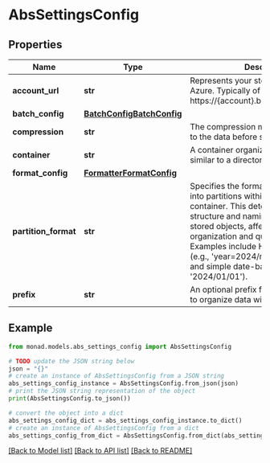 # AbsSettingsConfig


## Properties

Name | Type | Description | Notes
------------ | ------------- | ------------- | -------------
**account_url** | **str** | Represents your storage account in Azure. Typically of the format https://{account}.blob.core.windows.net. | [optional] 
**batch_config** | [**BatchConfigBatchConfig**](BatchConfigBatchConfig.md) |  | [optional] 
**compression** | **str** | The compression method to be applied to the data before storing in Azure | [optional] 
**container** | **str** | A container organizes a set of blobs, similar to a directory in a file system. | [optional] 
**format_config** | [**FormatterFormatConfig**](FormatterFormatConfig.md) |  | [optional] 
**partition_format** | **str** | Specifies the format for organizing data into partitions within your Azure container. This determines the directory structure and naming convention for stored objects, affecting data organization and query efficiency. Examples include Hive-style partitioning (e.g., &#39;year&#x3D;2024/month&#x3D;01/day&#x3D;01&#39;) and simple date-based formats (e.g., &#39;2024/01/01&#39;). | [optional] 
**prefix** | **str** | An optional prefix for Azure object keys to organize data within the container | [optional] 

## Example

```python
from monad.models.abs_settings_config import AbsSettingsConfig

# TODO update the JSON string below
json = "{}"
# create an instance of AbsSettingsConfig from a JSON string
abs_settings_config_instance = AbsSettingsConfig.from_json(json)
# print the JSON string representation of the object
print(AbsSettingsConfig.to_json())

# convert the object into a dict
abs_settings_config_dict = abs_settings_config_instance.to_dict()
# create an instance of AbsSettingsConfig from a dict
abs_settings_config_from_dict = AbsSettingsConfig.from_dict(abs_settings_config_dict)
```
[[Back to Model list]](../README.md#documentation-for-models) [[Back to API list]](../README.md#documentation-for-api-endpoints) [[Back to README]](../README.md)


